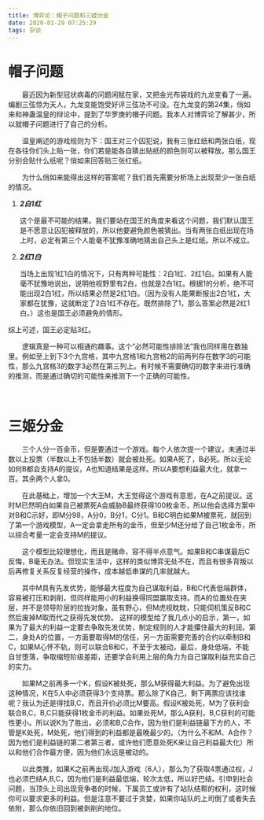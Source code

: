 ```yaml
---
title: 博弈论：帽子问题和三姬分金
date: 2020-01-29 07:25:29
tags: 杂谈
---
```

# 帽子问题

&emsp;&emsp;最近因为新型冠状病毒的问题闲赋在家，又把金光布袋戏的九龙变看了一遍。编剧三弦惊为天人，九龙变能饱受好评三弦功不可没。在九龙变的第24集，俏如来和神蛊温皇的辩论中，提到了华罗庚的帽子问题。我本人对博弈论了解甚少，所以就帽子问题进行了自己的分析。
<!-- more -->
&emsp;&emsp;温皇阐述的游戏规则为下：国王对三个囚犯说，我有三张红纸和两张白纸，现在各往你们头上贴一张，你们若是能各自猜出贴纸的颜色则可以被释放。那么国王分别会贴什么纸呢？俏如来回答贴三张红纸。

&emsp;&emsp;为什么俏如来能得出这样的答案呢？我们首先需要分析场上出现至少一张白纸的情况。

1. ***2白1红***
   
	这个是最不可能的结果。我们要站在国王的角度来看这个问题，我们默认国王是不愿意让囚犯被释放的，所以他要避免颜色被猜出。当有两张白纸出现在场上时，必定有第三个人能毫不犹豫准确地猜出自己头上是红纸。所以不成立。

2. ***2红1白***
   
	当场上出现1红1白的情况下，只有两种可能性：2白1红、2红1白。如果有人能毫不犹豫地说出，说明他视野里有2白，也就是2白1红。根据1的分析，绝不可能出现2白1红，所以结果必然是2红1白。（因为没有人能果断报出2白1红，大家都在犹豫，这就断定了2白1红不存在。既然排除了1，那么答案必然是2红1白。）这也是国王必须避免的情形。

综上可述，国王必定贴3红。

&emsp;&emsp;逻辑真是一种可以相通的趣事。这个“必然可能性排除法”我也同样用在数独里。例如至上到下3个九宫格，其中九宫格1和九宫格2的前两列存在数字3的可能性，那么九宫格3的数字3必然在第三列上。有时候不需要确切的数字来进行准确的推测，而是通过确切的可能性来推测下一个正确的可能性。

<br>

# 三姬分金

&emsp;&emsp;三个人分一百金币，但是要通过一个游戏。每个人依次提一个建议，未通过半数以上投票（半数以上不包括半数）就会被处死。如果A死了，B必死。所以无论如何B都会支持A的提议，A也知道结果是这样。所以A要想利益最大化，就拿一百。其余两个人拿0。

&emsp;&emsp;在此基础上，增加一个大王M，大王觉得这个游戏有意思，在A之前提议。这时M已然明白如果自己被票死A会威胁B最终获得100枚金币，所以他会选择方案中对B和C示好，即M分98，A分0，B分1，C分1。B和C明白如果M被票死，就回到了第一个游戏模型，A一定会拿走所有的金币，但至少M还分给了自己1枚金币，所以综合考量一定会支持M的提议。

&emsp;&emsp;这个模型比较理想化，而且是赌命，容不得半点意气。如果B和C串谋最后C反悔，B毫无办法。但现实生活中，这样的类似博弈无处不在，而且有很多背叛以后再修复关系反复经营的操作，成本越低串谋的几率就越大。

&emsp;&emsp;其中M具有先发优势，能够最大程度为自己谋取利益，B和C代表低端群体，容易被打压和剥削，但同样能用小的利益换得同盟赢取支持。而A的位置处在夹层，并不是领导阶层的拉拢对象，虽有野心，但M虎视眈眈，只能伺机策反B和C然后废掉M取而代之获得先发优势。
这样的模型给了我几点小的启示，第一，如果为了最大的利益一定要去争取先发优势，制定规则的人才能攥住最大的利润。第二，身处A的位置，一方面要取得M的信任，另一方面需要完善的合约以牵制B和C，如果M心怀不轨，则可以联合B和C，不至于太被动，最后，身处低端，不能自甘堕落，争取缩短阶级差距，还要学会利用上层的角力为自己谋取利益充实自己的实力。

&emsp;&emsp;如果M之前再多一个K，假设K被处死，那么M获得最大利益。为了避免出现这种情况，K在5人中必须获得3个支持票。那么除了K自己，剩下两票应该找谁呢？我认为还是得找B,C，而且开价必须比M要高。假设K被处死，M为了获利会联合B,C，B,C只能获得1枚金币的利益。如果处死M，那么A获利，B,C获利的可能性更小。所以说K为了胜出，必须和B,C合作，因为他们是利益链最下方的人，不管是K处死，M处死，他们得到的利益都是最晚最少的。（为什么不和M、A合作？因为他们是利益链的第二者第三者，或许他们愿意处死K来让自己利益最大化）所以和他们合作最方便，因为他们永远是被动的。

&emsp;&emsp;以此类推，如果K之前再出现J加入游戏（6人），那么为了获取4票通过权，J也必须巴结A,B,C，因为他们是利益最低端，轮次太低，所以好巴结。引申到社会问题，当顶头上司出现竞争者的时候，下属员工或许有了站队结帮的权利，这时候你可以要求更多的利益。但是注意不要过于贪婪，如果你站队的上司倒了或者失去依附，那么你依旧回到被剥削的地位。
